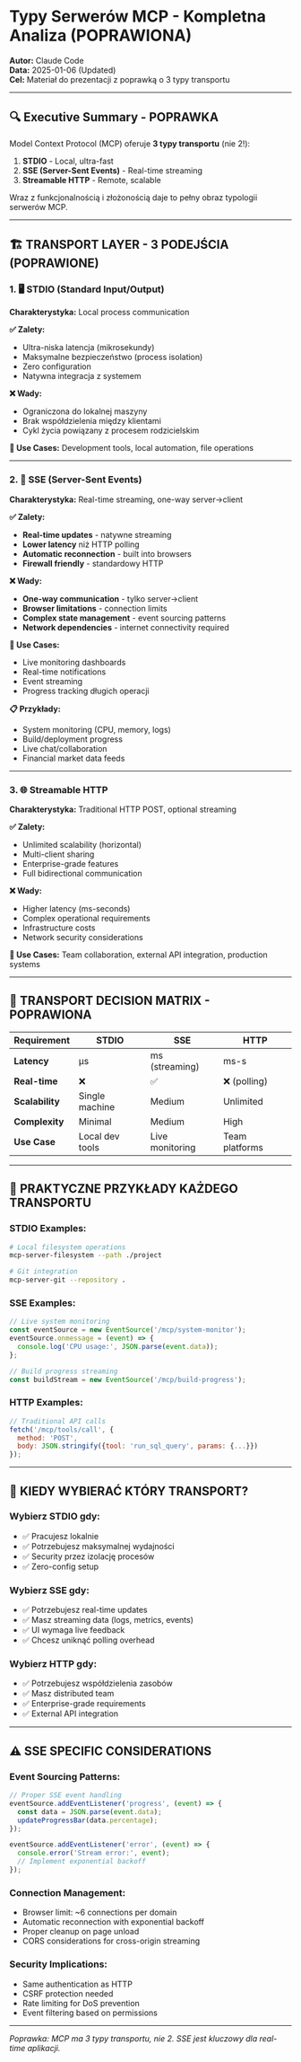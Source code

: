 # Typy Serwerów MCP - Kompletna Analiza (POPRAWIONA)

**Autor:** Claude Code  
**Data:** 2025-01-06 (Updated)  
**Cel:** Materiał do prezentacji z poprawką o 3 typy transportu

---

## 🔍 Executive Summary - POPRAWKA

Model Context Protocol (MCP) oferuje **3 typy transportu** (nie 2!):

1. **STDIO** - Local, ultra-fast
2. **SSE (Server-Sent Events)** - Real-time streaming  
3. **Streamable HTTP** - Remote, scalable

Wraz z funkcjonalnością i złożonością daje to pełny obraz typologii serwerów MCP.

---

## 🏗️ TRANSPORT LAYER - 3 PODEJŚCIA (POPRAWIONE)

### 1. 🖥️ **STDIO (Standard Input/Output)**
**Charakterystyka:** Local process communication

**✅ Zalety:**
- Ultra-niska latencja (mikrosekundy)
- Maksymalne bezpieczeństwo (process isolation)
- Zero configuration
- Natywna integracja z systemem

**❌ Wady:**
- Ograniczona do lokalnej maszyny
- Brak współdzielenia między klientami
- Cykl życia powiązany z procesem rodzicielskim

**🎯 Use Cases:** Development tools, local automation, file operations

---

### 2. 📡 **SSE (Server-Sent Events)** 
**Charakterystyka:** Real-time streaming, one-way server→client

**✅ Zalety:**
- **Real-time updates** - natywne streaming
- **Lower latency** niż HTTP polling
- **Automatic reconnection** - built into browsers
- **Firewall friendly** - standardowy HTTP

**❌ Wady:**
- **One-way communication** - tylko server→client
- **Browser limitations** - connection limits
- **Complex state management** - event sourcing patterns
- **Network dependencies** - internet connectivity required

**🎯 Use Cases:**
- Live monitoring dashboards
- Real-time notifications  
- Event streaming
- Progress tracking długich operacji

**📋 Przykłady:**
- System monitoring (CPU, memory, logs)
- Build/deployment progress
- Live chat/collaboration
- Financial market data feeds

---

### 3. 🌐 **Streamable HTTP**
**Charakterystyka:** Traditional HTTP POST, optional streaming

**✅ Zalety:**
- Unlimited scalability (horizontal)
- Multi-client sharing
- Enterprise-grade features
- Full bidirectional communication

**❌ Wady:**
- Higher latency (ms-seconds)
- Complex operational requirements
- Infrastructure costs
- Network security considerations

**🎯 Use Cases:** Team collaboration, external API integration, production systems

---

## 🔄 **TRANSPORT DECISION MATRIX - POPRAWIONA**

| **Requirement** | **STDIO** | **SSE** | **HTTP** |
|----------------|-----------|---------|----------|
| **Latency** | μs | ms (streaming) | ms-s |
| **Real-time** | ❌ | ✅ | ❌ (polling) |
| **Scalability** | Single machine | Medium | Unlimited |
| **Complexity** | Minimal | Medium | High |
| **Use Case** | Local dev tools | Live monitoring | Team platforms |

---

## 🎯 **PRAKTYCZNE PRZYKŁADY KAŻDEGO TRANSPORTU**

### **STDIO Examples:**
```bash
# Local filesystem operations
mcp-server-filesystem --path ./project

# Git integration  
mcp-server-git --repository .
```

### **SSE Examples:**
```javascript
// Live system monitoring
const eventSource = new EventSource('/mcp/system-monitor');
eventSource.onmessage = (event) => {
  console.log('CPU usage:', JSON.parse(event.data));
};

// Build progress streaming
const buildStream = new EventSource('/mcp/build-progress');
```

### **HTTP Examples:**
```javascript
// Traditional API calls
fetch('/mcp/tools/call', {
  method: 'POST',
  body: JSON.stringify({tool: 'run_sql_query', params: {...}})
});
```

---

## 🎯 **KIEDY WYBIERAĆ KTÓRY TRANSPORT?**

### **Wybierz STDIO gdy:**
- ✅ Pracujesz lokalnie
- ✅ Potrzebujesz maksymalnej wydajności  
- ✅ Security przez izolację procesów
- ✅ Zero-config setup

### **Wybierz SSE gdy:**
- ✅ Potrzebujesz real-time updates
- ✅ Masz streaming data (logs, metrics, events)
- ✅ UI wymaga live feedback
- ✅ Chcesz uniknąć polling overhead

### **Wybierz HTTP gdy:**
- ✅ Potrzebujesz współdzielenia zasobów
- ✅ Masz distributed team
- ✅ Enterprise-grade requirements
- ✅ External API integration

---

## ⚠️ **SSE SPECIFIC CONSIDERATIONS**

### **Event Sourcing Patterns:**
```javascript
// Proper SSE event handling
eventSource.addEventListener('progress', (event) => {
  const data = JSON.parse(event.data);
  updateProgressBar(data.percentage);
});

eventSource.addEventListener('error', (event) => {
  console.error('Stream error:', event);
  // Implement exponential backoff
});
```

### **Connection Management:**
- Browser limit: ~6 connections per domain
- Automatic reconnection with exponential backoff
- Proper cleanup on page unload
- CORS considerations for cross-origin streaming

### **Security Implications:**
- Same authentication as HTTP
- CSRF protection needed
- Rate limiting for DoS prevention
- Event filtering based on permissions

---

*Poprawka: MCP ma 3 typy transportu, nie 2. SSE jest kluczowy dla real-time aplikacji.*